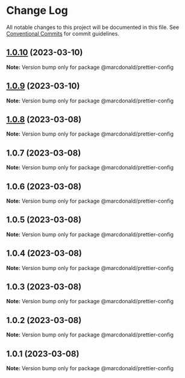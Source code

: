 # Change Log

All notable changes to this project will be documented in this file.
See [Conventional Commits](https://conventionalcommits.org) for commit guidelines.

## [1.0.10](https://github.com/marcdonald/js-config/compare/@marcdonald/prettier-config@1.0.9...@marcdonald/prettier-config@1.0.10) (2023-03-10)

**Note:** Version bump only for package @marcdonald/prettier-config

## [1.0.9](https://github.com/marcdonald/js-config/compare/@marcdonald/prettier-config@1.0.8...@marcdonald/prettier-config@1.0.9) (2023-03-10)

**Note:** Version bump only for package @marcdonald/prettier-config

## [1.0.8](https://github.com/marcdonald/js-config/compare/@marcdonald/prettier-config@1.0.7...@marcdonald/prettier-config@1.0.8) (2023-03-08)

**Note:** Version bump only for package @marcdonald/prettier-config

## 1.0.7 (2023-03-08)

**Note:** Version bump only for package @marcdonald/prettier-config

## 1.0.6 (2023-03-08)

**Note:** Version bump only for package @marcdonald/prettier-config

## 1.0.5 (2023-03-08)

**Note:** Version bump only for package @marcdonald/prettier-config

## 1.0.4 (2023-03-08)

**Note:** Version bump only for package @marcdonald/prettier-config

## 1.0.3 (2023-03-08)

**Note:** Version bump only for package @marcdonald/prettier-config

## 1.0.2 (2023-03-08)

**Note:** Version bump only for package @marcdonald/prettier-config

## 1.0.1 (2023-03-08)

**Note:** Version bump only for package @marcdonald/prettier-config
